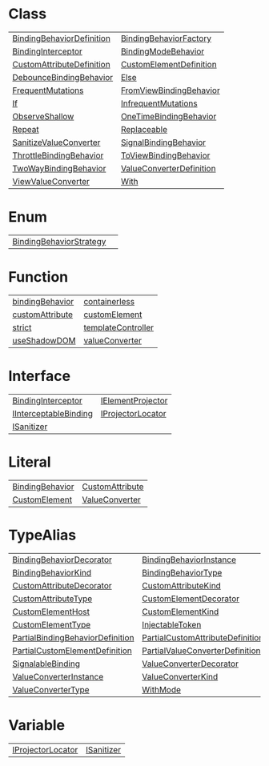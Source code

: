 # Class



|                                                                                                           |                                                                                                               |
| --------------------------------------------------------------------------------------------------------- | ------------------------------------------------------------------------------------------------------------- |
| [BindingBehaviorDefinition](/runtime/resources/class/binding-behavior/bindingbehaviordefinition.md)       | [BindingBehaviorFactory](/runtime/resources/class/binding-behavior/bindingbehaviorfactory.md)                 |
| [BindingInterceptor](/runtime/resources/class/binding-behavior/bindinginterceptor.md)                     | [BindingModeBehavior](/runtime/resources/binding-behaviors/class/binding-mode/bindingmodebehavior.md)         |
| [CustomAttributeDefinition](/runtime/resources/class/custom-attribute/customattributedefinition.md)       | [CustomElementDefinition](/runtime/resources/class/custom-element/customelementdefinition.md)                 |
| [DebounceBindingBehavior](/runtime/resources/binding-behaviors/class/debounce/debouncebindingbehavior.md) | [Else](/runtime/resources/custom-attributes/class/if/else.md)                                                 |
| [FrequentMutations](/runtime/resources/custom-attributes/class/flags/frequentmutations.md)                | [FromViewBindingBehavior](/runtime/resources/binding-behaviors/class/binding-mode/fromviewbindingbehavior.md) |
| [If](/runtime/resources/custom-attributes/class/if/if.md)                                                 | [InfrequentMutations](/runtime/resources/custom-attributes/class/flags/infrequentmutations.md)                |
| [ObserveShallow](/runtime/resources/custom-attributes/class/flags/observeshallow.md)                      | [OneTimeBindingBehavior](/runtime/resources/binding-behaviors/class/binding-mode/onetimebindingbehavior.md)   |
| [Repeat](/runtime/resources/custom-attributes/class/repeat/repeat.md)                                     | [Replaceable](/runtime/resources/custom-attributes/class/replaceable/replaceable.md)                          |
| [SanitizeValueConverter](/runtime/resources/value-converters/class/sanitize/sanitizevalueconverter.md)    | [SignalBindingBehavior](/runtime/resources/binding-behaviors/class/signals/signalbindingbehavior.md)          |
| [ThrottleBindingBehavior](/runtime/resources/binding-behaviors/class/throttle/throttlebindingbehavior.md) | [ToViewBindingBehavior](/runtime/resources/binding-behaviors/class/binding-mode/toviewbindingbehavior.md)     |
| [TwoWayBindingBehavior](/runtime/resources/binding-behaviors/class/binding-mode/twowaybindingbehavior.md) | [ValueConverterDefinition](/runtime/resources/class/value-converter/valueconverterdefinition.md)              |
| [ViewValueConverter](/runtime/resources/value-converters/class/view/viewvalueconverter.md)                | [With](/runtime/resources/custom-attributes/class/with/with.md)                                               |



# Enum



|                                                                                                |     |
| ---------------------------------------------------------------------------------------------- | --- |
| [BindingBehaviorStrategy](/runtime/resources/enum/binding-behavior/bindingbehaviorstrategy.md) |     |



# Function



|                                                                                    |                                                                                          |
| ---------------------------------------------------------------------------------- | ---------------------------------------------------------------------------------------- |
| [bindingBehavior](/runtime/resources/function/binding-behavior/bindingbehavior.md) | [containerless](/runtime/resources/function/custom-element/containerless.md)             |
| [customAttribute](/runtime/resources/function/custom-attribute/customattribute.md) | [customElement](/runtime/resources/function/custom-element/customelement.md)             |
| [strict](/runtime/resources/function/custom-element/strict.md)                     | [templateController](/runtime/resources/function/custom-attribute/templatecontroller.md) |
| [useShadowDOM](/runtime/resources/function/custom-element/useshadowdom.md)         | [valueConverter](/runtime/resources/function/value-converter/valueconverter.md)          |



# Interface



|                                                                                                 |                                                                                       |
| ----------------------------------------------------------------------------------------------- | ------------------------------------------------------------------------------------- |
| [BindingInterceptor](/runtime/resources/interface/binding-behavior/bindinginterceptor.md)       | [IElementProjector](/runtime/resources/interface/custom-element/ielementprojector.md) |
| [IInterceptableBinding](/runtime/resources/interface/binding-behavior/iinterceptablebinding.md) | [IProjectorLocator](/runtime/resources/interface/custom-element/iprojectorlocator.md) |
| [ISanitizer](/runtime/resources/value-converters/interface/sanitize/isanitizer.md)              |                                                                                       |



# Literal



|                                                                                   |                                                                                   |
| --------------------------------------------------------------------------------- | --------------------------------------------------------------------------------- |
| [BindingBehavior](/runtime/resources/literal/binding-behavior/bindingbehavior.md) | [CustomAttribute](/runtime/resources/literal/custom-attribute/customattribute.md) |
| [CustomElement](/runtime/resources/literal/custom-element/customelement.md)       | [ValueConverter](/runtime/resources/literal/value-converter/valueconverter.md)    |



# TypeAlias



|                                                                                                                       |                                                                                                                       |
| --------------------------------------------------------------------------------------------------------------------- | --------------------------------------------------------------------------------------------------------------------- |
| [BindingBehaviorDecorator](/runtime/resources/typealias/binding-behavior/bindingbehaviordecorator.md)                 | [BindingBehaviorInstance](/runtime/resources/typealias/binding-behavior/bindingbehaviorinstance.md)                   |
| [BindingBehaviorKind](/runtime/resources/typealias/binding-behavior/bindingbehaviorkind.md)                           | [BindingBehaviorType](/runtime/resources/typealias/binding-behavior/bindingbehaviortype.md)                           |
| [CustomAttributeDecorator](/runtime/resources/typealias/custom-attribute/customattributedecorator.md)                 | [CustomAttributeKind](/runtime/resources/typealias/custom-attribute/customattributekind.md)                           |
| [CustomAttributeType](/runtime/resources/typealias/custom-attribute/customattributetype.md)                           | [CustomElementDecorator](/runtime/resources/typealias/custom-element/customelementdecorator.md)                       |
| [CustomElementHost](/runtime/resources/typealias/custom-element/customelementhost.md)                                 | [CustomElementKind](/runtime/resources/typealias/custom-element/customelementkind.md)                                 |
| [CustomElementType](/runtime/resources/typealias/custom-element/customelementtype.md)                                 | [InjectableToken](/runtime/resources/typealias/custom-element/injectabletoken.md)                                     |
| [PartialBindingBehaviorDefinition](/runtime/resources/typealias/binding-behavior/partialbindingbehaviordefinition.md) | [PartialCustomAttributeDefinition](/runtime/resources/typealias/custom-attribute/partialcustomattributedefinition.md) |
| [PartialCustomElementDefinition](/runtime/resources/typealias/custom-element/partialcustomelementdefinition.md)       | [PartialValueConverterDefinition](/runtime/resources/typealias/value-converter/partialvalueconverterdefinition.md)    |
| [SignalableBinding](/runtime/resources/binding-behaviors/typealias/signals/signalablebinding.md)                      | [ValueConverterDecorator](/runtime/resources/typealias/value-converter/valueconverterdecorator.md)                    |
| [ValueConverterInstance](/runtime/resources/typealias/value-converter/valueconverterinstance.md)                      | [ValueConverterKind](/runtime/resources/typealias/value-converter/valueconverterkind.md)                              |
| [ValueConverterType](/runtime/resources/typealias/value-converter/valueconvertertype.md)                              | [WithMode](/runtime/resources/binding-behaviors/typealias/binding-mode/withmode.md)                                   |



# Variable



|                                                                                      |                                                                                   |
| ------------------------------------------------------------------------------------ | --------------------------------------------------------------------------------- |
| [IProjectorLocator](/runtime/resources/variable/custom-element/iprojectorlocator.md) | [ISanitizer](/runtime/resources/value-converters/variable/sanitize/isanitizer.md) |


